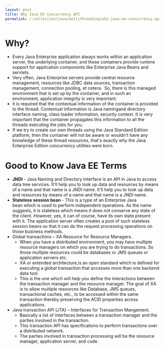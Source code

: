 ```yaml
---
layout: post
title: Why Java EE Concurrency API
permalink: /:collection/java/multithreading/why-java-ee-concurrency-api
---
```



# Why?
- Every Java Enterprise application always works within an application server, the underlying container, and these containers provide runtime support for application components like Enterprise Java Beans and servlets.
- Very often, Java Enterprise servers provide central resource management, resources like JDBC data sources, transaction management, connection pooling, et cetera.  So, there is this managed environment that is set up by the container, and in such an environment, application integrity is very important.
- it is required that the contextual information of the container is provided to the thread. Contextual information is Java namingand directory interface naming, class loader information, security context. It is very important that the container propagates this information to all the threads executing the jobs for you. 
- If we try to create our own threads using the Java Standard Edition platform, then the container will not be aware or wouldn't have any knowledge of these thread resources, that's exactly why the Java Enterprise Edition concurrency utilities were born.

# Good to Know Java EE Terms

- **JNDI** - Java Naming and Directory Interface is an API in Java to access data tree services. It'll help you to look up data and resources by means of a name and that name is a JNDI name. It'll help you to look up data and resources by means of a name and that name is a JNDI name.
- **Stateless session bean** - This is a type of an Enterprise Java bean which is used to perform independent operations. As the name suggests, it is stateless which means it does not conserve any state of the client. However, yes, it can of course, have its own state present with it. The application server often creates a pool of such stateless session beans so that it can do the request processing operations on those business methods.
- Global transactions – XA Resource for Resource Managers. 
	- When you have a distributed environment, you may have multiple resource managers on which you are trying to do transactions. So those multiple resources could be databases or JMS queues or application servers etc. 
	- XA or extended architecture,is an open standard which is defined for executing a global transaction that accesses more than one backend data tool. 
	- This is the one which will help you define the interactions between the transaction manager and the resource manager. The goal of XA is to allow multiple resources like Database, JMS queues, transactional caches, etc., to be accessed within the same transaction thereby preserving the ACID properties across applications.
- Java transaction API (JTA) – Interfaces for Transaction Mangement.
	- Basically a list of interfaces between a transaction manager and the parties involved in the transaction. 
	- This transaction API has specifications to perform transactions over a distributed network. 
	- The parties involved in transaction processing will be the resource manager, application server, and code.
